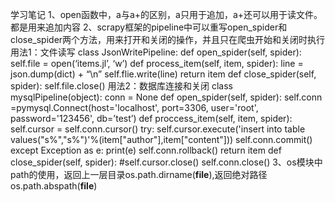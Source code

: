 学习笔记
1、open函数中，a与a+的区别，a只用于追加，a+还可以用于读文件。都是用来追加内容
2、scrapy框架的pipeline中可以重写open_spider和close_spider两个方法，用来打开和关闭的操作，并且只在爬虫开始和关闭时执行
用法1：文件读写
class JsonWritePipeline:
	def open_spider(self, spider):
		self.file = open(‘items.jl’, ‘w’)
	def process_item(self, item, spider):
		line = json.dump(dict) + “\n”
		self.flie.write(line)
		return item
	def close_spider(self, spider):
		self.file.close()
用法2：数据库连接和关闭
class mysqlPipeline(object):
    conn = None
    def open_spider(self, spider):
        self.conn =pymysql.Connect(host='localhost', port=3306, user='root', password='123456', db=’test’)
    def proccess_item(self, item, spider):
        self.cursor = self.conn.cursor()
        try:
            self.cursor.execute('insert into table values("s%","s%")'%(item["author"],item["content"]))
            self.conn.commit()
        except Exception as e:
            print(e)
            self.conn.rollback()
        return item
    def close_spider(self, spider):
        #self.cursor.close()
        self.conn.close()
3、os模块中path的使用，返回上一层目录os.path.dirname(__file__),返回绝对路径os.path.abspath(__file__)
	